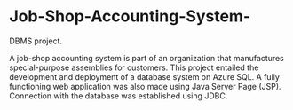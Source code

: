 # Job-Shop-Accounting-System-
DBMS project.

A job-shop accounting system is part of an organization that manufactures special-purpose
assemblies for customers. This project entailed the development and deployment of a database system on Azure SQL. A fully functioning web application was also made using Java Server Page (JSP). Connection with the database was established using JDBC. 

